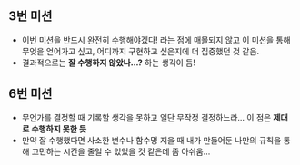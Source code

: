 ## 3번 미션

- 이번 미션을 반드시 완전히 수행해야겠다! 라는 점에 매몰되지 않고 이 미션을 통해 무엇을 얻어가고 싶고, 어디까지 구현하고 싶은지에 더 집중했던 것 같음.
- 결과적으로는 **잘 수행하지 않았나...?** 하는 생각이 듬!

## 6번 미션

- 무언가를 결정할 때 기록할 생각을 못하고 일단 무작정 결정하느라... 이 점은 **제대로 수행하지 못한 듯**
- 만약 잘 수행했다면 사소한 변수나 함수명 지을 때 내가 만들어둔 나만의 규칙을 통해 고민하는 시간을 줄일 수 있었을 것 같은데 좀 아쉬움...
